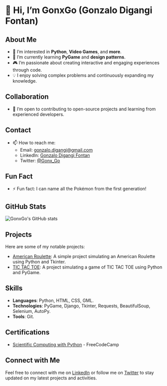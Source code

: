 # 👋 Hi, I’m GonxGo (Gonzalo Digangi Fontan)

## About Me
- 👀 I’m interested in **Python**, **Video Games**, and **more**.
- 🌱 I’m currently learning **PyGame** and **design patterns**.
- 🎮 I’m passionate about creating interactive and engaging experiences through code.
- 💡 I enjoy solving complex problems and continuously expanding my knowledge.

## Collaboration
- 🤝 I’m open to contributing to open-source projects and learning from experienced developers.

## Contact
- 📫 How to reach me:
  - Email: [gonzalo.digangi@gmail.com](mailto:gonzalo.digangi@gmail.com)
  - LinkedIn: [Gonzalo Digangi Fontan](https://www.linkedin.com/in/gonzalo-digangi-fontan/)
  - Twitter: [@Gonx_Go](https://twitter.com/Gonx_Go)

## Fun Fact
- ⚡ Fun fact: I can name all the Pokémon from the first generation!

## GitHub Stats
![GonxGo's GitHub stats](https://github-readme-stats.vercel.app/api?username=GonxGo&show_icons=true&theme=radical)

## Projects
Here are some of my notable projects:
- [American Roulette](https://github.com/GonxG0/Ruleta_GonxG0.py): A simple project simulating an American Roulette using Python and Tkinter.
- [TIC TAC TOE](https://github.com/GonxG0/TIC-TAC-TOE): A project simulating a game of TIC TAC TOE using Python and PyGame.

## Skills
- **Languages**: Python, HTML, CSS, GML.
- **Technologies**: PyGame, Django, Tkinter, Requests, BeautifulSoup, Selenium, AutoPy.
- **Tools**: Git.

## Certifications
- [Scientific Computing with Python](https://www.freecodecamp.org/certification/fccb1b14fdc-34c9-4e3f-8572-2ce1af159068/scientific-computing-with-python-v7) - FreeCodeCamp

## Connect with Me
Feel free to connect with me on [LinkedIn](https://www.linkedin.com/in/gonzalo-digangi-fontan/) or follow me on [Twitter](https://twitter.com/Gonx_Go) to stay updated on my latest projects and activities.
